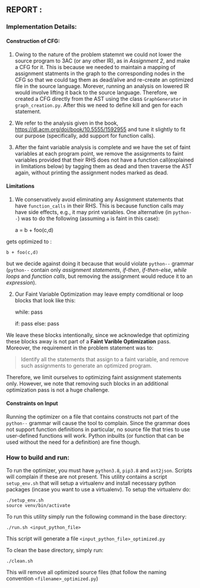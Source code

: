 ## REPORT : 

### Implementation Details:

#### Construction of CFG:
    
1.  Owing to the nature of the problem statemnt we could not lower the source program to 3AC (or any other IR), as in *Assignment 2*, and make a CFG for it. This is because we needed to maintain a mapping of assignment statments in the graph to the corresponding nodes in the CFG so that we could tag them as dead/alive and re-create an optimized file in the source language. Morever, running an analysis on lowered IR would involve lifting it back to the source language. Therefore, we created a CFG directly from the AST using the class `GraphGenerator` in `graph_creation.py`. After this we need to define kill and gen for each statement.

2. We refer to the analysis given in the book, <https://dl.acm.org/doi/book/10.5555/1592955> and tune it slightly to fit our purpose (specifically, add support for function calls). 

3. After the faint variable analysis is complete and we have the set of faint variables at each program point, we remove the assignments to faint variables provided that their RHS does not have a function call(explained in limitations below) by tagging them as dead and then traverse the AST again, without printing the assignment nodes marked as dead.

#### Limitations

1. We conservatively avoid eliminating any Assignment statements that have `function_calls` in their RHS. This is because function calls may have side effects, e.g., it may print variables. One alternative (in `python--`) was to do the following (assuming `a` is faint in this case):

    a = b + foo(c,d)
    
gets optimized to :

    b + foo(c,d)

but we decide against doing it because that would violate `python--` grammar (`python--` contain only *assignment statements*, *if-then*, *if-then-else*, *while loops* and *function calls*, but removing the assignment would reduce it to an *expression*).

2. Our Faint Variable Optimization may leave empty comditional or loop blocks that look like this:

    while:
        pass
        
    if:
        pass
    else:
        pass

We leave these blocks intentionally, since we acknowledge that optimizing these blocks away is not part of a **Faint Varible Optimization** pass. Moreover, the requirement in the problem statement was to:

> Identify all the statements that assign to a faint variable, and remove such assignments to generate an optimized program.

Therefore, we limit ourselves to optimizing faint assignment statements only. However, we note that removing such blocks in an additional optimization pass is not a huge challenge.

#### Constraints on Input

Running the optimizer on a file that contains constructs not part of the `python--` grammar will cause the tool to complain. Since the grammar does not support function definitions in particular, no source file that tries to use user-defined functions will work. Python inbuilts (or function that can be used without the need for a definition) are fine though.

### How to build and run:

To run the optimizer, you must have `python3.8`, `pip3.8` and `ast2json`. Scripts will complain if these are not present.
This utility contains a script `setup_env.sh` that will setup a virtualenv and install necessary python packages (incase you want to use a virtualenv). To setup the virtualenv do:

    ./setup_env.sh
    source venv/bin/activate

To run this utility simply run the following command in the base directory:

    ./run.sh <input_python_file>

This script will generate a file `<input_python_file>_optimized.py`

To clean the base directory, simply run:

    ./clean.sh

This will remove all optimized source files (that follow the naming convention `<filename>_optimized.py`)


    
